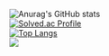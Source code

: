 ![Anurag's GitHub stats](https://github-readme-stats.vercel.app/api?username=kimju0&show_icons=true&theme=radical)
<br>
[![Solved.ac Profile](http://mazassumnida.wtf/api/v2/generate_badge?boj=juyoung0609)](https://solved.ac/juyoung0609/)
<br>
[![Top Langs](https://github-readme-stats.vercel.app/api/top-langs/?username=kimju0&layout=compact&theme=slateorange&langs_count=5)](https://github.com/anuraghazra/github-readme-stats)
<br>
<img src="https://img.shields.io/badge/c-A8B9CC?style=for-the-badge&logo=c&logoColor=white">
